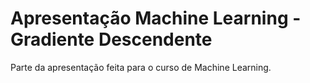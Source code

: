 # Apresentação Machine Learning - Gradiente Descendente

Parte da apresentação feita para o curso de Machine Learning.
